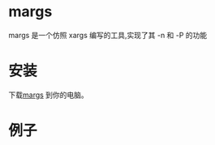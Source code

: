 margs
=====

margs 是一个仿照 xargs 编写的工具,实现了其 -n 和 -P 的功能

安装
=======

下载[margs](https://github.com/brentp/gargs/releases) 到你的电脑。

例子
=====================

